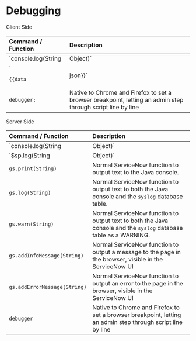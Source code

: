# Debugging

Client Side

| Command / Function | Description |
| :------ | :----------- |
| `console.log(String|Object)`   | Outputs to the browser console. When used in the Server Script, can log server-side JavaScript Objects and Strings. When used in the Client Controller, this command is native to the browser. |
| `<pre>{{data|json}}</pre>` | Uses AngularJS `json` filter to display content of `data` object in an easy-to-read fashion (https://docs.angularjs.org/api/ng/filter/json)|
| `debugger;` | Native to Chrome and Firefox to set a browser breakpoint, letting an admin step through script line by line |


Server Side


| Command / Function | Description |
| :------ | :----------- |
| `console.log(String|Object)`   | Outputs to the browser console. When used in the Server Script, can log server-side JavaScript Objects and Strings. When used in the Client Controller, this command is native to the browser. |
| `$sp.log(String|Object)` | Outputs to a Service Portal page. Can log server-side JavaScript Objects and Strings. Similar to `gs.addInfoMessage(String)` but only outputs if user has `sp_admin` role or is impersonating. |
| `gs.print(String)` | Normal ServiceNow function to output text to the Java console. |
| `gs.log(String)` | Normal ServiceNow function to output text to both the Java console and the `syslog` database table. |
| `gs.warn(String)` | Normal ServiceNow function to output text to both the Java console and the `syslog` database table as a WARNING. | `gs.error(String)` | Normal ServiceNow function to output text to both the Java console and the `syslog` database table as an ERROR.|
| `gs.addInfoMessage(String)` | Normal ServiceNow function to output a message to the page in the browser, visible in the ServiceNow UI|
| `gs.addErrorMessage(String)` | Normal ServiceNow function to output an error to the page in the browser, visible in the ServiceNow UI|
| `debugger` | Native to Chrome and Firefox to set a browser breakpoint, letting an admin step through script line by line |

